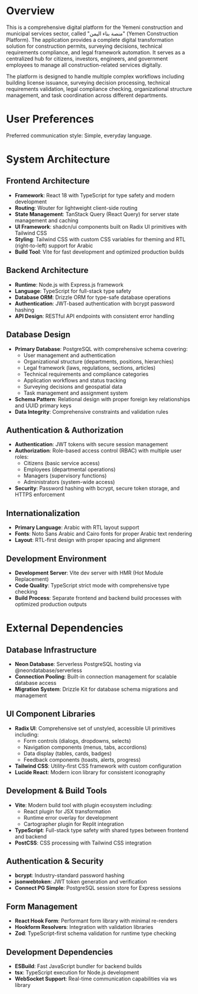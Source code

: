 # Overview

This is a comprehensive digital platform for the Yemeni construction and municipal services sector, called "منصة بناء اليمن" (Yemen Construction Platform). The application provides a complete digital transformation solution for construction permits, surveying decisions, technical requirements compliance, and legal framework automation. It serves as a centralized hub for citizens, investors, engineers, and government employees to manage all construction-related services digitally.

The platform is designed to handle multiple complex workflows including building license issuance, surveying decision processing, technical requirements validation, legal compliance checking, organizational structure management, and task coordination across different departments.

# User Preferences

Preferred communication style: Simple, everyday language.

# System Architecture

## Frontend Architecture
- **Framework**: React 18 with TypeScript for type safety and modern development
- **Routing**: Wouter for lightweight client-side routing
- **State Management**: TanStack Query (React Query) for server state management and caching
- **UI Framework**: shadcn/ui components built on Radix UI primitives with Tailwind CSS
- **Styling**: Tailwind CSS with custom CSS variables for theming and RTL (right-to-left) support for Arabic
- **Build Tool**: Vite for fast development and optimized production builds

## Backend Architecture
- **Runtime**: Node.js with Express.js framework
- **Language**: TypeScript for full-stack type safety
- **Database ORM**: Drizzle ORM for type-safe database operations
- **Authentication**: JWT-based authentication with bcrypt password hashing
- **API Design**: RESTful API endpoints with consistent error handling

## Database Design
- **Primary Database**: PostgreSQL with comprehensive schema covering:
  - User management and authentication
  - Organizational structure (departments, positions, hierarchies)
  - Legal framework (laws, regulations, sections, articles)
  - Technical requirements and compliance categories
  - Application workflows and status tracking
  - Surveying decisions and geospatial data
  - Task management and assignment system
- **Schema Pattern**: Relational design with proper foreign key relationships and UUID primary keys
- **Data Integrity**: Comprehensive constraints and validation rules

## Authentication & Authorization
- **Authentication**: JWT tokens with secure session management
- **Authorization**: Role-based access control (RBAC) with multiple user roles:
  - Citizens (basic service access)
  - Employees (departmental operations)
  - Managers (supervisory functions)
  - Administrators (system-wide access)
- **Security**: Password hashing with bcrypt, secure token storage, and HTTPS enforcement

## Internationalization
- **Primary Language**: Arabic with RTL layout support
- **Fonts**: Noto Sans Arabic and Cairo fonts for proper Arabic text rendering
- **Layout**: RTL-first design with proper spacing and alignment

## Development Environment
- **Development Server**: Vite dev server with HMR (Hot Module Replacement)
- **Code Quality**: TypeScript strict mode with comprehensive type checking
- **Build Process**: Separate frontend and backend build processes with optimized production outputs

# External Dependencies

## Database Infrastructure
- **Neon Database**: Serverless PostgreSQL hosting via @neondatabase/serverless
- **Connection Pooling**: Built-in connection management for scalable database access
- **Migration System**: Drizzle Kit for database schema migrations and management

## UI Component Libraries
- **Radix UI**: Comprehensive set of unstyled, accessible UI primitives including:
  - Form controls (dialogs, dropdowns, selects)
  - Navigation components (menus, tabs, accordions)
  - Data display (tables, cards, badges)
  - Feedback components (toasts, alerts, progress)
- **Tailwind CSS**: Utility-first CSS framework with custom configuration
- **Lucide React**: Modern icon library for consistent iconography

## Development & Build Tools
- **Vite**: Modern build tool with plugin ecosystem including:
  - React plugin for JSX transformation
  - Runtime error overlay for development
  - Cartographer plugin for Replit integration
- **TypeScript**: Full-stack type safety with shared types between frontend and backend
- **PostCSS**: CSS processing with Tailwind CSS integration

## Authentication & Security
- **bcrypt**: Industry-standard password hashing
- **jsonwebtoken**: JWT token generation and verification
- **Connect PG Simple**: PostgreSQL session store for Express sessions

## Form Management
- **React Hook Form**: Performant form library with minimal re-renders
- **Hookform Resolvers**: Integration with validation libraries
- **Zod**: TypeScript-first schema validation for runtime type checking

## Development Dependencies
- **ESBuild**: Fast JavaScript bundler for backend builds
- **tsx**: TypeScript execution for Node.js development
- **WebSocket Support**: Real-time communication capabilities via ws library